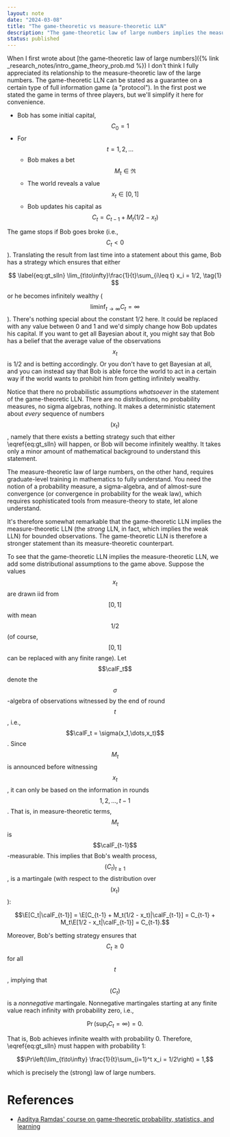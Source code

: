 ```yaml
---
layout: note 
date: "2024-03-08" 
title: "The game-theoretic vs measure-theoretic LLN"
description: "The game-theoretic law of large numbers implies the measure-theoretic law of large numbers"
status: published
---
```


$$
\newcommand{\calF}{\mathcal{F}}
\renewcommand{\Re}{\mathbb{R}}
\newcommand{\E}{\mathbb{E}}
$$

When I first wrote about [the game-theoretic law of large numbers]({% link _research_notes/intro_game_theory_prob.md %}) I don't think I fully appreciated its relationship to the measure-theoretic law of the large numbers. The game-theoretic LLN can be stated as a guarantee on a certain type of full information game (a "protocol"). In the first post we stated the game in terms of three players, but we'll simplify it here for convenience. 

- Bob has some initial capital, $$C_0 = 1$$ 
- For $$t=1,2,\dots$$ 
    - Bob makes a bet $$M_t\in\Re$$ 
    - The world reveals a value $$x_t\in [0,1]$$
    - Bob updates his capital as $$C_t = C_{t-1} + M_t(1/2 - x_t)$$

The game stops if Bob goes broke (i.e., $$C_t<0$$).  Translating the result from last time into a statement about this game, Bob has a strategy which ensures that either 

$$
\label{eq:gt_slln}
\lim_{t\to\infty}\frac{1}{t}\sum_{i\leq t} x_i = 1/2, \tag{1}
$$

or he becomes infinitely wealthy ($$\liminf_{t\to\infty}C_t = \infty$$). There's nothing special about the constant 1/2 here. It could be replaced with any value between 0 and 1 and we'd simply change how Bob updates his capital. If you want to get all Bayesian about it, you might say that Bob has a belief that the average value of the observations $$x_t$$ is 1/2 and is betting accordingly. Or you don't have to get Bayesian at all, and you can instead say that Bob is able force the world to act in a certain way if the world wants to prohibit him from getting infinitely wealthy.  

Notice that there no probabilistic assumptions _whatsoever_ in the statement of the game-theoretic LLN. There are no distributions, no probability measures, no sigma algebras, nothing. It makes a deterministic statement about _every_ sequence of numbers $$(x_t)$$, namely that there exists a betting strategy such that either  \eqref{eq:gt_slln} will happen, or Bob will become infinitely wealthy. It takes only a minor amount of mathematical background to understand this statement. 

The measure-theoretic law of large numbers, on the other hand, requires graduate-level training in mathematics to fully understand. You need the notion of a probability measure, a sigma-algebra, and of almost-sure convergence (or convergence in probability for the weak law), which requires sophisticated tools from measure-theory to state, let alone understand. 

It's therefore somewhat remarkable that the game-theoretic LLN implies the measure-theoretic LLN (the _strong_ LLN, in fact, which implies the weak LLN) for bounded observations. The game-theoretic LLN is therefore a stronger statement than its measure-theoretic counterpart. 

To see that the game-theoretic LLN implies the measure-theoretic LLN, we add some distributional assumptions to the game above. Suppose the values $$x_t$$ are drawn iid from $$[0,1]$$ with mean $$1/2$$ (of course, $$[0,1]$$ can be replaced with any finite range). Let $$\calF_t$$ denote the $$\sigma$$-algebra of observations witnessed by the end of round $$t$$, i.e., $$\calF_t = \sigma(x_1,\dots,x_t)$$. Since $$M_t$$ is announced before witnessing $$x_t$$, it can only be based on the information in rounds $$1,2,\dots,t-1$$. That is, in measure-theoretic terms, $$M_t$$ is $$\calF_{t-1}$$-measurable. This implies that Bob's wealth process, $$(C_t)_{t\geq 1}$$, is a martingale (with respect to the distribution over $$(x_t)$$): 

$$\E[C_t|\calF_{t-1}] = \E[C_{t-1} + M_t(1/2 - x_t)|\calF_{t-1}] = C_{t-1} + M_t\E[1/2 - x_t|\calF_{t-1}] = C_{t-1}.$$

Moreover, Bob's betting strategy ensures that $$C_t\geq 0$$ for all $$t$$, implying that $$(C_t)$$ is a _nonnegative_ martingale. Nonnegative martingales starting at any finite value reach infinity with probability zero, i.e., 

$$\Pr( \sup_{t} C_t = \infty) = 0.$$

That is, Bob achieves infinite wealth with probability 0. Therefore, \eqref{eq:gt_slln} must happen with probability 1: 

$$\Pr\left(\lim_{t\to\infty} \frac{1}{t}\sum_{i=1}^t x_i = 1/2\right) = 1,$$

which is precisely the (strong) law of large numbers. 


# References 

- [Aaditya Ramdas' course on game-theoretic probability, statistics, and learning](https://www.stat.cmu.edu/~aramdas/gtpsl/index.html)








